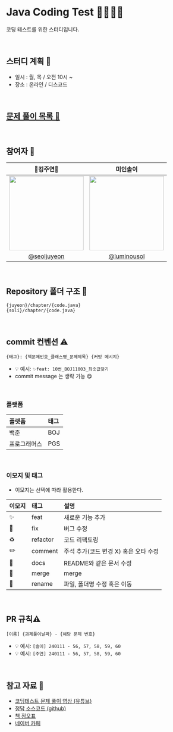 # Java Coding Test 👩‍💻🧑‍💻
코딩 테스트를 위한 스터디입니다.

<br/>

## 스터디 계획 📆
- 일시 : 월, 목 / 오전 10시 ~
- 장소 : 온라인 / 디스코드

<br/>

## [문제 풀이 목록 📜](https://github.com/gilbutITbook/080337)

<br/>

## 참여자 👥
|                                                               👑킹주연👑                                                                |                                                    미인솔이                                                    |
|:------------------------------------------------------------------------------------------------------------------------------------:|:----------------------------------------------------------------------------------------------------------:|
| <img src="https://github.com/NtoZero/DoitJavaCote/assets/130022922/a25ac42f-86b4-4f9f-80b7-5ca2e883235d" width=200px height = 200px> | <img src="https://github.com/NtoZero/DoitJavaCote/assets/130022922/96b6ea6a-c5cc-4881-8ce2-c4099e8178cc" width=200px height = 200px> |
|                                             [@seoljuyeon](https://github.com/seoljuyeon)                                             |                                [@luminousol](https://github.com/luminousol)                                |

<br/>

## Repository 폴더 구조 📁
```
{juyeon}/chapter/{code.java}
{soli}/chapter/{code.java}
```
<br/>

## commit 컨벤션 ⚠️

```
{태그}: {책문제번호_클래스명_문제제목} {커밋 메시지}
```
- 💡 예시: `✨feat: 10번_BOJ11003_최솟값찾기`
- commit message 는 생략 가능 😋

<br/>

### 플랫폼

| 플랫폼    | 태그  |
|:-------|:----|
| 백준     | BOJ |
| 프로그래머스 | PGS |

<br/>

### 이모지 및 태그

- 이모지는 선택에 따라 활용한다.

| 이모지 | 태그       | 설명                      |
|:----|:---------|:------------------------|
| ✨   | feat     | 새로운 기능 추가               |
| 🐛  | fix      | 버그 수정                   |
| ♻️  | refactor | 코드 리팩토링                 |
| ✏️  | comment  | 주석 추가(코드 변경 X) 혹은 오타 수정 |
| 📝  | docs     | README와 같은 문서 수정        |
| 🔀  | merge    | merge                   |
| 🚚  | rename   | 파일, 폴더명 수정 혹은 이동        |


<br/>

## PR 규칙⚠️

```
[이름] {과제풀이날짜} - {해당 문제 번호}
```

- 💡 예시: `[솔이] 240111 - 56, 57, 58, 59, 60`
- 💡 예시: `[주연] 240111 - 56, 57, 58, 59, 60`

<br/>

## 참고 자료 📝
- [코딩테스트 문제 풀이 영상 (유튜브)](https://www.youtube.com/watch?v=0uhy851SDng&list=PLFgS-xIWwNVU_qgeg7wz_aMCk22YppiC6)
- [정답 소스코드 (github)](https://github.com/doitcodingtestjava/answer)
- [책 정오표](https://docs.google.com/spreadsheets/d/1P6vUhygm1hwXt5Rt2qrR5y9-za6zZpocJulWlyXGIf0/edit#gid=0)
- [네이버 카페](https://cafe.naver.com/doitstudyroom)

